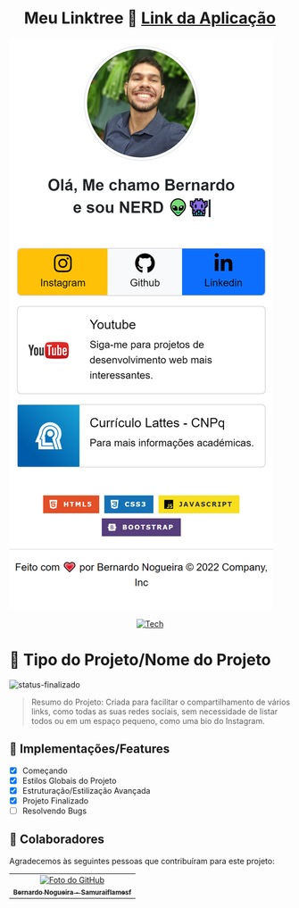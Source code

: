 <div align="center">
  
# Meu Linktree 📁 <a href="https://bernardonogueira8.netlify.app/">Link da Aplicação</a>

</div>

![Video-Aplicação](https://raw.githubusercontent.com/Samuraiflamesf/Meu_Linktree/main/_assets/img/bernardonogueira8.netlify.app_(iPhone%20XR).png)


<div align="center">
  
[![Tech](https://skillicons.dev/icons?i=html,css,js,bootstrap)](https://skillicons.dev)

</div>

# 📄 Tipo do Projeto/Nome do Projeto

![status-finalizado](https://user-images.githubusercontent.com/62897976/185768561-589083e1-f18f-480b-9709-0ca24acf9c6d.svg)

> Resumo do Projeto: Criada para facilitar o compartilhamento de vários links, como todas as suas redes sociais, sem necessidade de listar todos ou em um espaço pequeno, como uma bio do Instagram.

## 🎯 Implementações/Features

- [x] Começando
- [x] Estilos Globais do Projeto
- [x] Estruturação/Estilização Avançada
- [x] Projeto Finalizado
- [ ] Resolvendo Bugs

## 🤝 Colaboradores

Agradecemos às seguintes pessoas que contribuíram para este projeto:

<table>
  <tr>
    <td align="center">
      <a href="https://github.com/Samuraiflamesf">
        <img src="https://avatars.githubusercontent.com/u/62897976?s=400&u=afa8e717adda64a162c125cbbbcdfa187b86348a&v=4" width="160px;" alt="Foto do GitHub"/><br>
          <sub>
          <b>
          Bernardo Nogueira - Samuraiflamesf
          </b>
        </sub>
      </a>
    </td>
  </tr>
</table>
